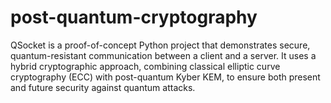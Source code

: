 # post-quantum-cryptography
QSocket is a proof-of-concept Python project that demonstrates secure, quantum-resistant communication between a client and a server. It uses a hybrid cryptographic approach, combining classical elliptic curve cryptography (ECC) with post-quantum Kyber KEM, to ensure both present and future security against quantum attacks.
